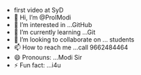 - first video at SyD
- 👋 Hi, I’m @ProIModi
- 👀 I’m interested in ...GitHub
- 🌱 I’m currently learning ...Git
- 💞️ I’m looking to collaborate on ... students 
- 📫 How to reach me ...call 9662484464
- 😄 Pronouns: ...Modi Sir
- ⚡ Fun fact: ...i4u
